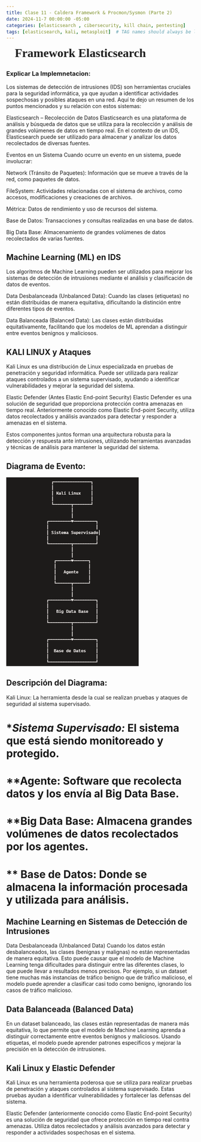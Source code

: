 ```yaml
---
title: Clase 11 - Caldera Framework & Procmon/Sysmon (Parte 2)
date: 2024-11-7 00:00:00 -05:00
categories: [elasticsearch , cibersecurity, kill chain, pentesting]
tags: [elasticsearch, kali, metasploit]  # TAG names should always be lowercase
---
```


<marquee behavior="alternate" style="font-size: 32px; font-weight: 800; font-family: Algerian" >Framework Elasticsearch</marquee>

### Explicar La Implemnetacion:

Los sistemas de detección de intrusiones (IDS) son herramientas cruciales para la seguridad informática, ya que ayudan a identificar actividades sospechosas y posibles ataques en una red. Aquí te dejo un resumen de los puntos mencionados y su relación con estos sistemas:

Elasticsearch – Recolección de Datos
Elasticsearch es una plataforma de análisis y búsqueda de datos que se utiliza para la recolección y análisis de grandes volúmenes de datos en tiempo real. En el contexto de un IDS, Elasticsearch puede ser utilizado para almacenar y analizar los datos recolectados de diversas fuentes.

Eventos en un Sistema
Cuando ocurre un evento en un sistema, puede involucrar:

Network (Tránsito de Paquetes): Información que se mueve a través de la red, como paquetes de datos.

FileSystem: Actividades relacionadas con el sistema de archivos, como accesos, modificaciones y creaciones de archivos.

Métrica: Datos de rendimiento y uso de recursos del sistema.

Base de Datos: Transacciones y consultas realizadas en una base de datos.

Big Data Base: Almacenamiento de grandes volúmenes de datos recolectados de varias fuentes.

## Machine Learning (ML) en IDS
Los algoritmos de Machine Learning pueden ser utilizados para mejorar los sistemas de detección de intrusiones mediante el análisis y clasificación de datos de eventos.

Data Desbalanceada (Unbalanced Data): Cuando las clases (etiquetas) no están distribuidas de manera equitativa, dificultando la distinción entre diferentes tipos de eventos.

Data Balanceada (Balanced Data): Las clases están distribuidas equitativamente, facilitando que los modelos de ML aprendan a distinguir entre eventos benignos y maliciosos.

## KALI LINUX y Ataques
Kali Linux es una distribución de Linux especializada en pruebas de penetración y seguridad informática. Puede ser utilizada para realizar ataques controlados a un sistema supervisado, ayudando a identificar vulnerabilidades y mejorar la seguridad del sistema.

Elastic Defender (Antes Elastic End-point Security)
Elastic Defender es una solución de seguridad que proporciona protección contra amenazas en tiempo real. Anteriormente conocido como Elastic End-point Security, utiliza datos recolectados y análisis avanzados para detectar y responder a amenazas en el sistema.

Estos componentes juntos forman una arquitectura robusta para la detección y respuesta ante intrusiones, utilizando herramientas avanzadas y técnicas de análisis para mantener la seguridad del sistema.

## Diagrama de Evento: 

![f9](/assets/imagen/f9.png)

## Descripción del Diagrama:
Kali Linux: La herramienta desde la cual se realizan pruebas y ataques de seguridad al sistema supervisado.

# **Sistema Supervisado:* El sistema que está siendo monitoreado y protegido.

# **Agente: Software que recolecta datos y los envía al Big Data Base.

# **Big Data Base: Almacena grandes volúmenes de datos recolectados por los agentes.

# ** Base de Datos: Donde se almacena la información procesada y utilizada para análisis.


## Machine Learning en Sistemas de Detección de Intrusiones
Data Desbalanceada (Unbalanced Data)
Cuando los datos están desbalanceados, las clases (benignas y malignas) no están representadas de manera equitativa. Esto puede causar que el modelo de Machine Learning tenga dificultades para distinguir entre las diferentes clases, lo que puede llevar a resultados menos precisos. Por ejemplo, si un dataset tiene muchas más instancias de tráfico benigno que de tráfico malicioso, el modelo puede aprender a clasificar casi todo como benigno, ignorando los casos de tráfico malicioso.

## Data Balanceada (Balanced Data)
En un dataset balanceado, las clases están representadas de manera más equitativa, lo que permite que el modelo de Machine Learning aprenda a distinguir correctamente entre eventos benignos y maliciosos. Usando etiquetas, el modelo puede aprender patrones específicos y mejorar la precisión en la detección de intrusiones.

## Kali Linux y Elastic Defender
Kali Linux es una herramienta poderosa que se utiliza para realizar pruebas de penetración y ataques controlados al sistema supervisado. Estas pruebas ayudan a identificar vulnerabilidades y fortalecer las defensas del sistema.

Elastic Defender (anteriormente conocido como Elastic End-point Security) es una solución de seguridad que ofrece protección en tiempo real contra amenazas. Utiliza datos recolectados y análisis avanzados para detectar y responder a actividades sospechosas en el sistema.

